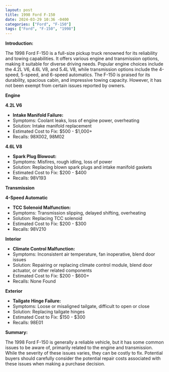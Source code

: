 ```yaml
---
layout: post
title: 1998 Ford F-150
date: 2024-03-29 10:36 -0400
categories: ["Ford", "F-150"]
tags: ["Ford", "F-150", "1998"]
---
```

**Introduction:**

The 1998 Ford F-150 is a full-size pickup truck renowned for its reliability and towing capabilities. It offers various engine and transmission options, making it suitable for diverse driving needs. Popular engine choices include the 4.2L V6, 4.6L V8, and 5.4L V8, while transmission options include the 4-speed, 5-speed, and 6-speed automatics. The F-150 is praised for its durability, spacious cabin, and impressive towing capacity. However, it has not been exempt from certain issues reported by owners.

**Engine**

**4.2L V6**
- **Intake Manifold Failure:**
 - Symptoms: Coolant leaks, loss of engine power, overheating
 - Solution: Intake manifold replacement
 - Estimated Cost to Fix: $500 - $1,000+
 - Recalls: 98X002, 98M02

**4.6L V8**
- **Spark Plug Blowout:**
 - Symptoms: Misfires, rough idling, loss of power
 - Solution: Replacing blown spark plugs and intake manifold gaskets
 - Estimated Cost to Fix: $200 - $400
 - Recalls: 98V193

**Transmission**

**4-Speed Automatic**
- **TCC Solenoid Malfunction:**
 - Symptoms: Transmission slipping, delayed shifting, overheating
 - Solution: Replacing TCC solenoid
 - Estimated Cost to Fix: $200 - $300
 - Recalls: 98V210

**Interior**

- **Climate Control Malfunction:**
 - Symptoms: Inconsistent air temperature, fan inoperative, blend door issues
 - Solution: Repairing or replacing climate control module, blend door actuator, or other related components
 - Estimated Cost to Fix: $200 - $600+
 - Recalls: None Found

**Exterior**

- **Tailgate Hinge Failure:**
 - Symptoms: Loose or misaligned tailgate, difficult to open or close
 - Solution: Replacing tailgate hinges
 - Estimated Cost to Fix: $150 - $300
 - Recalls: 98E01

**Summary:**

The 1998 Ford F-150 is generally a reliable vehicle, but it has some common issues to be aware of, primarily related to the engine and transmission. While the severity of these issues varies, they can be costly to fix. Potential buyers should carefully consider the potential repair costs associated with these issues when making a purchase decision.
